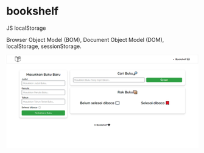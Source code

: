 # bookshelf
JS localStorage

Browser Object Model (BOM), Document Object Model (DOM), localStorage, sessionStorage.

![Sedikit SS](https://github.com/yaelahwi/bookshelf/blob/main/img/ss.png)
